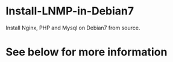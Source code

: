 # Install-LNMP-in-Debian7
Install Nginx, PHP and Mysql on Debian7 from source.
# See below for more information

